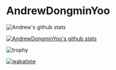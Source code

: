 # AndrewDongminYoo

![Andrew's github stats](https://github-readme-stats.vercel.app/api?username=AndrewDongminYoo&show_icons=true)

[![AndrewDongminYoo's github stats](https://github-readme-stats.vercel.app/api/top-langs/?username=AndrewDongminYoo&show_icons=true&hide_border=true&title_color=004386&icon_color=004386&layout=compact)](https://github.com/AndrewDongminYoo)

![trophy](https://github-profile-trophy.vercel.app/?username=AndrewDongminYoo)

<!--START_SECTION:waka-->
[![wakatime](https://wakatime.com/badge/user/9950e5aa-6874-4666-96a4-97dc4da0c644.svg)](https://wakatime.com/@9950e5aa-6874-4666-96a4-97dc4da0c644)
<!--END_SECTION:waka-->

